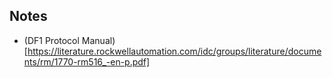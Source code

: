 ## Notes

- (DF1 Protocol Manual)[https://literature.rockwellautomation.com/idc/groups/literature/documents/rm/1770-rm516_-en-p.pdf]
